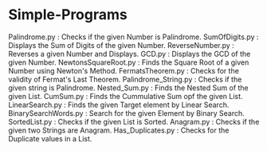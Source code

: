# Simple-Programs

Palindrome.py : Checks if the given Number is Palindrome.
SumOfDigits.py : Displays the Sum of Digits of the given Number.
ReverseNumber.py : Reverses a given Number and Displays.
GCD.py : Displays the GCD of the given Number.
NewtonsSquareRoot.py : Finds the Square Root of a given Number using Newton's Method.
FermatsTheorem.py : Checks for the validity of Fermat's Last Theorem.
Palindrome_String.py : Checks if the given string is Palindrome.
Nested_Sum.py : Finds the Nested Sum of the given List.
CumSum.py : Finds the Cummulative Sum opf the given List.
LinearSearch.py : Finds the given Target element by Linear Search.
BinarySearchWords.py : Search for the given Element by Binary Search.
SortedList.py : Checks if the given List is Sorted.
Anagram.py : Checks if the given two Strings are Anagram.
Has_Duplicates.py : Checks for the Duplicate values in a List.
